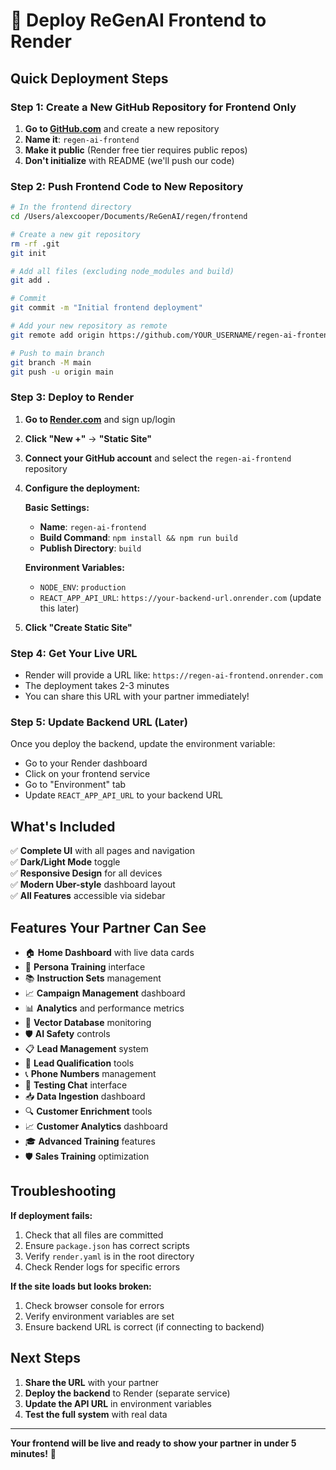 # 🚀 Deploy ReGenAI Frontend to Render

## Quick Deployment Steps

### Step 1: Create a New GitHub Repository for Frontend Only

1. **Go to [GitHub.com](https://github.com)** and create a new repository
2. **Name it**: `regen-ai-frontend`
3. **Make it public** (Render free tier requires public repos)
4. **Don't initialize** with README (we'll push our code)

### Step 2: Push Frontend Code to New Repository

```bash
# In the frontend directory
cd /Users/alexcooper/Documents/ReGenAI/regen/frontend

# Create a new git repository
rm -rf .git
git init

# Add all files (excluding node_modules and build)
git add .

# Commit
git commit -m "Initial frontend deployment"

# Add your new repository as remote
git remote add origin https://github.com/YOUR_USERNAME/regen-ai-frontend.git

# Push to main branch
git branch -M main
git push -u origin main
```

### Step 3: Deploy to Render

1. **Go to [Render.com](https://render.com)** and sign up/login
2. **Click "New +"** → **"Static Site"**
3. **Connect your GitHub account** and select the `regen-ai-frontend` repository
4. **Configure the deployment:**

   **Basic Settings:**
   - **Name**: `regen-ai-frontend`
   - **Build Command**: `npm install && npm run build`
   - **Publish Directory**: `build`

   **Environment Variables:**
   - `NODE_ENV`: `production`
   - `REACT_APP_API_URL`: `https://your-backend-url.onrender.com` (update this later)

5. **Click "Create Static Site"**

### Step 4: Get Your Live URL

- Render will provide a URL like: `https://regen-ai-frontend.onrender.com`
- The deployment takes 2-3 minutes
- You can share this URL with your partner immediately!

### Step 5: Update Backend URL (Later)

Once you deploy the backend, update the environment variable:
- Go to your Render dashboard
- Click on your frontend service
- Go to "Environment" tab
- Update `REACT_APP_API_URL` to your backend URL

## What's Included

✅ **Complete UI** with all pages and navigation  
✅ **Dark/Light Mode** toggle  
✅ **Responsive Design** for all devices  
✅ **Modern Uber-style** dashboard layout  
✅ **All Features** accessible via sidebar  

## Features Your Partner Can See

- 🏠 **Home Dashboard** with live data cards
- 👤 **Persona Training** interface
- 📚 **Instruction Sets** management
- 📈 **Campaign Management** dashboard
- 📊 **Analytics** and performance metrics
- 🧠 **Vector Database** monitoring
- 🛡️ **AI Safety** controls
- 📋 **Lead Management** system
- 🎯 **Lead Qualification** tools
- 📞 **Phone Numbers** management
- 💬 **Testing Chat** interface
- 📥 **Data Ingestion** dashboard
- 🔍 **Customer Enrichment** tools
- 📈 **Customer Analytics** dashboard
- 🎓 **Advanced Training** features
- 🛡️ **Sales Training** optimization

## Troubleshooting

**If deployment fails:**
1. Check that all files are committed
2. Ensure `package.json` has correct scripts
3. Verify `render.yaml` is in the root directory
4. Check Render logs for specific errors

**If the site loads but looks broken:**
1. Check browser console for errors
2. Verify environment variables are set
3. Ensure backend URL is correct (if connecting to backend)

## Next Steps

1. **Share the URL** with your partner
2. **Deploy the backend** to Render (separate service)
3. **Update the API URL** in environment variables
4. **Test the full system** with real data

---

**Your frontend will be live and ready to show your partner in under 5 minutes!** 🎉 
